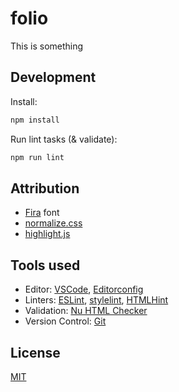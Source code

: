 # folio

This is something

## Development

Install:

```sh
npm install
```

Run lint tasks (& validate):

```sh
npm run lint
```

## Attribution

* [Fira] font
* [normalize.css]
* [highlight.js]

## Tools used

* Editor: [VSCode], [Editorconfig]
* Linters: [ESLint], [stylelint], [HTMLHint]
* Validation: [Nu HTML Checker]
* Version Control: [Git]

## License

[MIT](./LICENSE.md)

[fira]:            https://mozilla.github.io/Fira/
[normalize.css]:   https://github.com/necolas/normalize.css
[highlight.js]:    https://highlightjs.org/
[vscode]:          https://code.visualstudio.com/
[editorconfig]:    https://editorconfig.org/
[eslint]:          https://eslint.org/
[stylelint]:       https://stylelint.io/
[htmlhint]:        https://github.com/htmlhint/HTMLHint
[nu html checker]: https://github.com/validator/validator
[git]:             https://git-scm.com/
